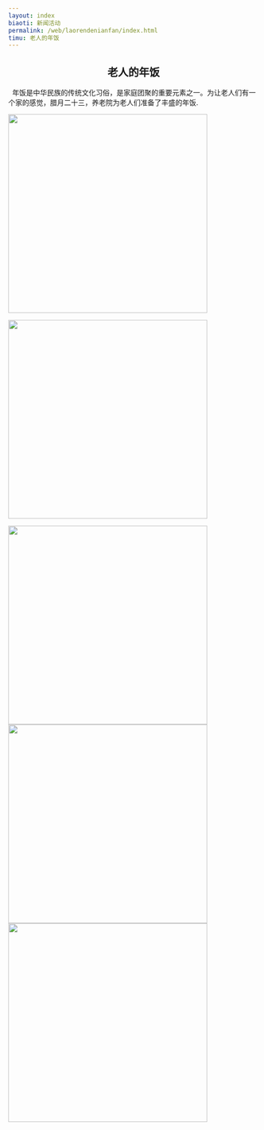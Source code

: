 ```yaml
---
layout: index
biaoti: 新闻活动
permalink: /web/laorendenianfan/index.html
timu: 老人的年饭
---
```


<h2 style='text-align:center'>老人的年饭</h2>

&nbsp;&nbsp;年饭是中华民族的传统文化习俗，是家庭团聚的重要元素之一。为让老人们有一个家的感觉，腊月二十三，养老院为老人们准备了丰盛的年饭.

<img id="aimg_2991037" aid="2991037" src="http://img.bbs.cnhubei.com/forum/201502/14/092917hb757nt777f7z7qn.jpg" zoomfile="http://img.bbs.cnhubei.com/forum/201502/14/092917hb757nt777f7z7qn.jpg" height='400'>

<img id="aimg_2991038" aid="2991038" src="http://img.bbs.cnhubei.com/forum/201502/14/092924chdtptt4dt4p2jss.jpg" zoomfile="http://img.bbs.cnhubei.com/forum/201502/14/092924chdtptt4dt4p2jss.jpg" height='400'></img>

<img id="aimg_2991039" aid="2991039" src="http://img.bbs.cnhubei.com/forum/201502/14/092930crvdhumuiavvz7li.jpg" zoomfile="http://img.bbs.cnhubei.com/forum/201502/14/092930crvdhumuiavvz7li.jpg" height='400'>

<img id="aimg_2991040" aid="2991040" src="http://img.bbs.cnhubei.com/forum/201502/14/092942zurl55disr0rd11r.jpg" zoomfile="http://img.bbs.cnhubei.com/forum/201502/14/092942zurl55disr0rd11r.jpg" height="400">

<img id="aimg_2991041" aid="2991041" src="http://img.bbs.cnhubei.com/forum/201502/14/092950u6me0ntvnqjp58w0.jpg" zoomfile="http://img.bbs.cnhubei.com/forum/201502/14/092950u6me0ntvnqjp58w0.jpg" height="400">